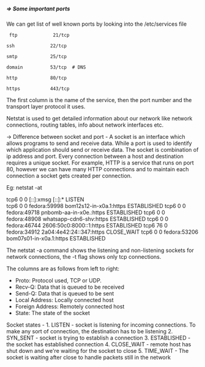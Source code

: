 
<h5>=> Some  important ports</h5>
	We can get list of well known ports by looking into the /etc/services file

	 ftp             21/tcp
  
	ssh             22/tcp
	  
	smtp            25/tcp 
	  
	domain          53/tcp  # DNS
	  
	http            80/tcp
	  
	https           443/tcp

The first column is the name of the service, then the port number and the transport layer protocol it uses.

Netstat is used to get detailed information about our network like network connections, routing tables, info about network interfaces etc. 

-> Difference between socket and port - 
A socket is an interface which allows programs to send and receive data. While a port is used to identify which application should send or receive data. The socket is combination of ip address and port. Every connection between a host and destination requires a unique socket. For example, HTTP is a service that runs on port 80, however we can have many HTTP connections and to maintain each connection a socket gets created per connection.


Eg: netstat -at

tcp6       0      0 [::]:xmsg               [::]:*                  LISTEN     
tcp6       0      0 fedora:59998            bom12s12-in-x0a.1:https ESTABLISHED
tcp6       0      0 fedora:49718            pnbomb-aa-in-x0e.:https ESTABLISHED
tcp6       0      0 fedora:48908            whatsapp-cdn6-shv:https ESTABLISHED
tcp6       0      0 fedora:46744            2606:50c0:8000::1:https ESTABLISHED
tcp6      76      0 fedora:34912            2a04:4e42:24::347:https CLOSE_WAIT 
tcp6       0      0 fedora:53206            bom07s01-in-x0a.1:https ESTABLISHED

The netstat -a command shows the listening and non-listening sockets for network connections, the -t flag shows only tcp connections.

The columns are as follows from left to right:

- Proto: Protocol used, TCP or UDP.
- Recv-Q: Data that is queued to be received
- Send-Q: Data that is queued to be sent
- Local Address: Locally connected host
- Foreign Address: Remotely connected host
- State: The state of the socket

Socket states - 
	1. LISTEN - socket is listening for incoming connections. To make any sort of connection, the destination has to be listening
	2. SYN_SENT - socket is trying to establish a connection
	3. ESTABLISHED - the socket has established connection
	4. CLOSE_WAIT - remote host has shut down and we're waiting for the socket to close
	5. TIME_WAIT - The socket is waiting after close to handle packets still in the network